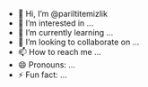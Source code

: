 - 👋 Hi, I’m @pariltitemizlik
- 👀 I’m interested in ...
- 🌱 I’m currently learning ...
- 💞️ I’m looking to collaborate on ...
- 📫 How to reach me ...
- 😄 Pronouns: ...
- ⚡ Fun fact: ...

<!---
pariltitemizlik/pariltitemizlik is a ✨ special ✨ repository because its `README.md` (this file) appears on your GitHub profile.
You can click the Preview link to take a look at your changes.
--->
